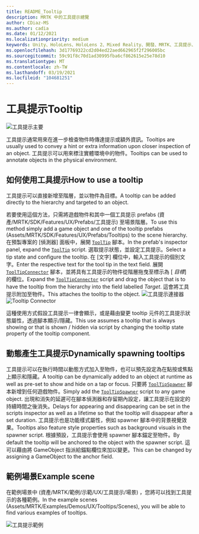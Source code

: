```yaml
---
title: README_Tooltip
description: MRTK 中的工具提示總覽
author: CDiaz-MS
ms.author: cadia
ms.date: 01/12/2021
ms.localizationpriority: medium
keywords: Unity、HoloLens、HoloLens 2、Mixed Reality、開發、MRTK、工具提示、
ms.openlocfilehash: 3d17769322cd2d04ed22aed662965f2f296005bc
ms.sourcegitcommit: 59c91f8c70d1ad30995fba6cf862615e25e78d10
ms.translationtype: MT
ms.contentlocale: zh-TW
ms.lasthandoff: 03/19/2021
ms.locfileid: "104681251"
---
```

# <a name="tooltip"></a><span data-ttu-id="96af0-104">工具提示</span><span class="sxs-lookup"><span data-stu-id="96af0-104">Tooltip</span></span>

![工具提示主要](Images/Tooltip/MRTK_Tooltip_Main.png)

<span data-ttu-id="96af0-106">工具提示通常用來在進一步檢查物件時傳達提示或額外資訊。</span><span class="sxs-lookup"><span data-stu-id="96af0-106">Tooltips are usually used to convey a hint or extra information upon closer inspection of an object.</span></span> <span data-ttu-id="96af0-107">工具提示可以用來標注實體環境中的物件。</span><span class="sxs-lookup"><span data-stu-id="96af0-107">Tooltips can be used to annotate objects in the physical environment.</span></span>

## <a name="how-to-use-a-tooltip"></a><span data-ttu-id="96af0-108">如何使用工具提示</span><span class="sxs-lookup"><span data-stu-id="96af0-108">How to use a tooltip</span></span>

<span data-ttu-id="96af0-109">工具提示可以直接新增至階層，並以物件為目標。</span><span class="sxs-lookup"><span data-stu-id="96af0-109">A tooltip can be added directly to the hierarchy and targeted to an object.</span></span>

<span data-ttu-id="96af0-110">若要使用這個方法，只需將遊戲物件和其中一個工具提示 prefabs (資產/MRTK/SDK/Features/UX/Prefabs/工具提示) 至場景階層。</span><span class="sxs-lookup"><span data-stu-id="96af0-110">To use this method simply add a game object and one of the tooltip prefabs (Assets/MRTK/SDK/Features/UX/Prefabs/Tooltips) to the scene hierarchy.</span></span> <span data-ttu-id="96af0-111">在預製專案的 [偵測器] 面板中，展開 [`ToolTip`](xref:Microsoft.MixedReality.Toolkit.UI.ToolTip) 腳本。</span><span class="sxs-lookup"><span data-stu-id="96af0-111">In the prefab's inspector panel, expand the [`ToolTip`](xref:Microsoft.MixedReality.Toolkit.UI.ToolTip) script.</span></span> <span data-ttu-id="96af0-112">選取提示狀態，並設定工具提示。</span><span class="sxs-lookup"><span data-stu-id="96af0-112">Select a tip state and configure the tooltip.</span></span>  <span data-ttu-id="96af0-113">在 [文字] 欄位中，輸入工具提示的個別文字。</span><span class="sxs-lookup"><span data-stu-id="96af0-113">Enter the respective text for the tool tip in the text field.</span></span> <span data-ttu-id="96af0-114">展開 [`ToolTipConnector`](xref:Microsoft.MixedReality.Toolkit.UI.ToolTipConnector) 腳本，並將具有工具提示的物件從階層拖曳至標示為 [ *目標*] 的欄位。</span><span class="sxs-lookup"><span data-stu-id="96af0-114">Expand the [`ToolTipConnector`](xref:Microsoft.MixedReality.Toolkit.UI.ToolTipConnector) script and drag the object that is to have the tooltip from the hierarchy into the field labelled *Target*.</span></span> <span data-ttu-id="96af0-115">這會將工具提示附加至物件。</span><span class="sxs-lookup"><span data-stu-id="96af0-115">This attaches the tooltip to the object.</span></span>
<span data-ttu-id="96af0-116">![工具提示連接器](Images/Tooltip/MRTK_Tooltip_Connector.png)</span><span class="sxs-lookup"><span data-stu-id="96af0-116">![Tooltip Connector](Images/Tooltip/MRTK_Tooltip_Connector.png)</span></span>

<span data-ttu-id="96af0-117">這種使用方式假設工具提示一律會顯示，或是藉由變更 tooltip 元件的工具提示狀態屬性，透過腳本顯示/隱藏。</span><span class="sxs-lookup"><span data-stu-id="96af0-117">This use assumes a tooltip that is always showing or that is shown / hidden via script by changing the tooltip state property of the tooltip component.</span></span>

## <a name="dynamically-spawning-tooltips"></a><span data-ttu-id="96af0-118">動態產生工具提示</span><span class="sxs-lookup"><span data-stu-id="96af0-118">Dynamically spawning tooltips</span></span>

<span data-ttu-id="96af0-119">工具提示可以在執行時間以動態方式加入至物件，也可以預先設定為在點按或焦點上顯示和隱藏。</span><span class="sxs-lookup"><span data-stu-id="96af0-119">A tooltip can be dynamically added to an object at runtime as well as pre-set to show and hide on a tap or focus.</span></span> <span data-ttu-id="96af0-120">只要將 [`ToolTipSpawner`](xref:Microsoft.MixedReality.Toolkit.UI.ToolTipSpawner) 腳本新增到任何遊戲物件。</span><span class="sxs-lookup"><span data-stu-id="96af0-120">Simply add the [`ToolTipSpawner`](xref:Microsoft.MixedReality.Toolkit.UI.ToolTipSpawner) script to any game object.</span></span> <span data-ttu-id="96af0-121">出現和消失的延遲可在腳本偵測器和存留期內設定，讓工具提示在設定的持續時間之後消失。</span><span class="sxs-lookup"><span data-stu-id="96af0-121">Delays for appearing and disappearing can be set in the scripts inspector as well as a lifetime so that the tooltip will disappear after a set duration.</span></span> <span data-ttu-id="96af0-122">工具提示也是功能樣式屬性，例如 spawner 腳本中的背景視覺效果。</span><span class="sxs-lookup"><span data-stu-id="96af0-122">Tooltips also feature style properties such as background visuals in the spawner script.</span></span> <span data-ttu-id="96af0-123">根據預設，工具提示會使用 spawner 腳本錨定至物件。</span><span class="sxs-lookup"><span data-stu-id="96af0-123">By default the tooltip will be anchored to the object with the spawner script.</span></span> <span data-ttu-id="96af0-124">這可以藉由將 GameObject 指派給錨點欄位來加以變更。</span><span class="sxs-lookup"><span data-stu-id="96af0-124">This can be changed by assigning a GameObject to the anchor field.</span></span>

## <a name="example-scene"></a><span data-ttu-id="96af0-125">範例場景</span><span class="sxs-lookup"><span data-stu-id="96af0-125">Example scene</span></span>

<span data-ttu-id="96af0-126">在範例場景中 (資產/MRTK/範例/示範/UX/工具提示/場景) ，您將可以找到工具提示的各種範例。</span><span class="sxs-lookup"><span data-stu-id="96af0-126">In the example scenes (Assets/MRTK/Examples/Demos/UX/Tooltips/Scenes), you will be able to find various examples of tooltips.</span></span>

![工具提示範例](Images/Tooltip/MRTK_Tooltip_Examples.png)
